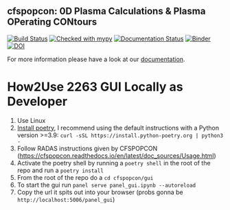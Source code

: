 cfspopcon: 0D Plasma Calculations & Plasma OPerating CONtours
--------------------------------------------------------------

[![Build Status](https://github.com/cfs-energy/cfspopcon/actions/workflows/workflow_actions.yml/badge.svg)](https://github.com/cfs-energy/cfspopcon/actions)
[![Checked with mypy](http://www.mypy-lang.org/static/mypy_badge.svg)](http://mypy-lang.org/)
[![Documentation Status](https://readthedocs.org/projects/cfspopcon/badge/?version=latest)](https://cfspopcon.readthedocs.io/en/latest/?badge=latest)
[![Binder](https://mybinder.org/badge_logo.svg)](https://mybinder.org/v2/gh/cfs-energy/cfspopcon/HEAD)
[![DOI](https://zenodo.org/badge/DOI/10.5281/zenodo.10054880.svg)](https://doi.org/10.5281/zenodo.10054880)

For more information please have a look at our [documentation](https://cfspopcon.readthedocs.io/en/latest/).

# How2Use 2263 GUI Locally as Developer
1) Use Linux
2) [Install poetry](https://python-poetry.org/docs/), I recommend using the default instructions with a Python version >=3.9: `curl -sSL https://install.python-poetry.org | python3 -`
3) Follow RADAS instructions given by CFSPOPCON (https://cfspopcon.readthedocs.io/en/latest/doc_sources/Usage.html)
4) Activate the poetry shell by running a `poetry shell` in the root of the repo and run a `poetry install`
5) From the root of the repo do a `cd cfspopcon/gui`
6) To start the gui run `panel serve panel_gui.ipynb --autoreload`
7) Copy the url it spits out into your browser (probs gonna be `http://localhost:5006/panel_gui`)
